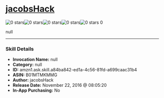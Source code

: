 # [jacobsHack](http://alexa.amazon.com/#skills/amzn1.ask.skill.a84ba842-ed1a-4c56-81fd-a699caac31b4)
![0 stars](../../images/ic_star_border_black_18dp_1x.png)![0 stars](../../images/ic_star_border_black_18dp_1x.png)![0 stars](../../images/ic_star_border_black_18dp_1x.png)![0 stars](../../images/ic_star_border_black_18dp_1x.png)![0 stars](../../images/ic_star_border_black_18dp_1x.png) 0

null

***

### Skill Details

* **Invocation Name:** null
* **Category:** null
* **ID:** amzn1.ask.skill.a84ba842-ed1a-4c56-81fd-a699caac31b4
* **ASIN:** B01MTMKMMG
* **Author:** jacobsHack
* **Release Date:** November 22, 2016 @ 08:05:20
* **In-App Purchasing:** No
